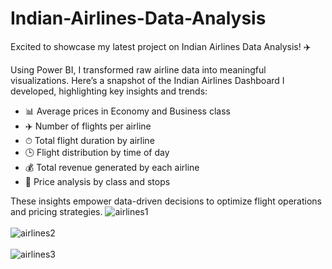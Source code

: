 # Indian-Airlines-Data-Analysis
Excited to showcase my latest project on Indian Airlines Data Analysis! ✈️

Using Power BI, I transformed raw airline data into meaningful visualizations. Here’s a snapshot of the Indian Airlines Dashboard I developed, highlighting key insights and trends:

- 📊 Average prices in Economy and Business class
- ✈️ Number of flights per airline
- ⏱ Total flight duration by airline
- 🕒 Flight distribution by time of day
- 💰 Total revenue generated by each airline
- 🛫 Price analysis by class and stops

These insights empower data-driven decisions to optimize flight operations and pricing strategies. 
![airlines1](https://github.com/user-attachments/assets/6c79e7bd-220d-426c-8b83-3da1c737d5c7)
<br>
<br>
![airlines2](https://github.com/user-attachments/assets/69a28493-4b8f-4f1b-b404-9e3674a1472c)
<br>
<br>
![airlines3](https://github.com/user-attachments/assets/b1d7bcb5-02de-4a49-bb9f-d6295d81fcec)

